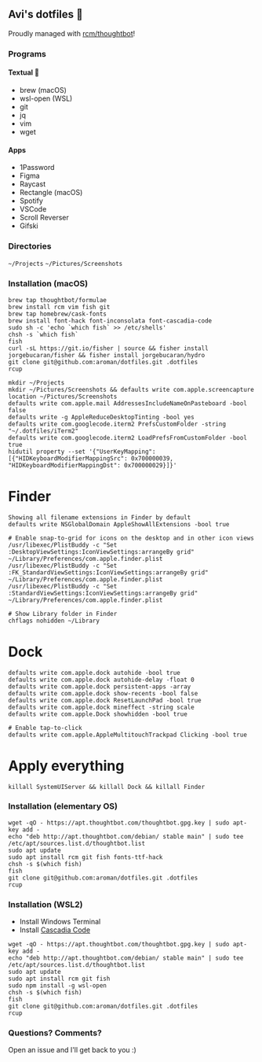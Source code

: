 ## Avi's dotfiles 🤖

Proudly managed with [rcm/thoughtbot](https://github.com/thoughtbot/rcm)!

### Programs

#### Textual 🙈

- brew (macOS)
- wsl-open (WSL)
- git
- jq
- vim
- wget

#### Apps

- 1Password
- Figma
- Raycast
- Rectangle (macOS)
- Spotify
- VSCode
- Scroll Reverser
- Gifski

### Directories

`~/Projects`
`~/Pictures/Screenshots`

### Installation (macOS)

```
brew tap thoughtbot/formulae
brew install rcm vim fish git
brew tap homebrew/cask-fonts
brew install font-hack font-inconsolata font-cascadia-code
sudo sh -c 'echo `which fish` >> /etc/shells'
chsh -s `which fish`
fish
curl -sL https://git.io/fisher | source && fisher install jorgebucaran/fisher && fisher install jorgebucaran/hydro
git clone git@github.com:aroman/dotfiles.git .dotfiles
rcup

mkdir ~/Projects
mkdir ~/Pictures/Screenshots && defaults write com.apple.screencapture location ~/Pictures/Screenshots
defaults write com.apple.mail AddressesIncludeNameOnPasteboard -bool false
defaults write -g AppleReduceDesktopTinting -bool yes
defaults write com.googlecode.iterm2 PrefsCustomFolder -string "~/.dotfiles/iTerm2"
defaults write com.googlecode.iterm2 LoadPrefsFromCustomFolder -bool true
hidutil property --set '{"UserKeyMapping":[{"HIDKeyboardModifierMappingSrc": 0x700000039, "HIDKeyboardModifierMappingDst": 0x700000029}]}'
```
# Finder
```
Showing all filename extensions in Finder by default
defaults write NSGlobalDomain AppleShowAllExtensions -bool true

# Enable snap-to-grid for icons on the desktop and in other icon views
/usr/libexec/PlistBuddy -c "Set :DesktopViewSettings:IconViewSettings:arrangeBy grid" ~/Library/Preferences/com.apple.finder.plist
/usr/libexec/PlistBuddy -c "Set :FK_StandardViewSettings:IconViewSettings:arrangeBy grid" ~/Library/Preferences/com.apple.finder.plist
/usr/libexec/PlistBuddy -c "Set :StandardViewSettings:IconViewSettings:arrangeBy grid" ~/Library/Preferences/com.apple.finder.plist

# Show Library folder in Finder
chflags nohidden ~/Library
```

# Dock

```
defaults write com.apple.dock autohide -bool true
defaults write com.apple.dock autohide-delay -float 0
defaults write com.apple.dock persistent-apps -array
defaults write com.apple.dock show-recents -bool false
defaults write com.apple.dock ResetLaunchPad -bool true
defaults write com.apple.dock mineffect -string scale
defaults write com.apple.Dock showhidden -bool true

# Enable tap-to-click
defaults write com.apple.AppleMultitouchTrackpad Clicking -bool true
```

# Apply everything
```
killall SystemUIServer && killall Dock && killall Finder
```


### Installation (elementary OS)

```
wget -qO - https://apt.thoughtbot.com/thoughtbot.gpg.key | sudo apt-key add -
echo "deb http://apt.thoughtbot.com/debian/ stable main" | sudo tee /etc/apt/sources.list.d/thoughtbot.list
sudo apt update
sudo apt install rcm git fish fonts-ttf-hack
chsh -s $(which fish)
fish
git clone git@github.com:aroman/dotfiles.git .dotfiles
rcup
```

### Installation (WSL2)

- Install Windows Terminal
- Install [Cascadia Code](https://github.com/microsoft/cascadia-code/releases)

```
wget -qO - https://apt.thoughtbot.com/thoughtbot.gpg.key | sudo apt-key add -
echo "deb http://apt.thoughtbot.com/debian/ stable main" | sudo tee /etc/apt/sources.list.d/thoughtbot.list
sudo apt update
sudo apt install rcm git fish
sudo npm install -g wsl-open
chsh -s $(which fish)
fish
git clone git@github.com:aroman/dotfiles.git .dotfiles
rcup
```


### Questions? Comments?

Open an issue and I'll get back to you :)
